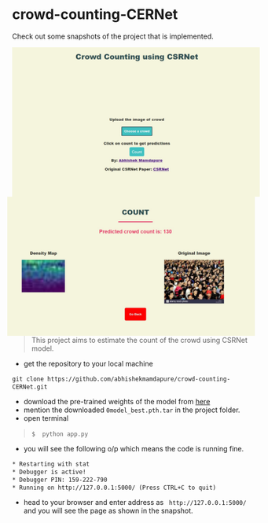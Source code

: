 # crowd-counting-CERNet

Check out some snapshots of the project that is implemented. 

<img src="Annotation 2020-05-12 222558.jpg" alt="Snap-shot-first-page" style="float: left; margin-right: 10px;" />
<img src="Annotation 2020-05-12 222710.jpg" alt="Snap-shot-first-page" style="float: right; margin-right: 10px;" />

> This project aims to estimate the count of the crowd using CSRNet model. 

- get the repository to your local machine 

```git
git clone https://github.com/abhishekmamdapure/crowd-counting-CERNet.git
```
- download the pre-trained weights of the model from [here](https://www.dropbox.com/sh/b9aopkjxty84dhe/AACxP7SDjzc8Q9cXfsyBmgrya?dl=0)
- mention the downloaded  ``` 0model_best.pth.tar ``` in the project folder.
- open terminal  
>  ``` $  python app.py ```
- you will see the following o/p which means the code is running fine. 

 ```
 * Restarting with stat
 * Debugger is active!
 * Debugger PIN: 159-222-790
 * Running on http://127.0.0.1:5000/ (Press CTRL+C to quit)
  ```

- head to your browser and enter address as ```  http://127.0.0.1:5000/ ``` and you will see the page as shown in the snapshot. 
